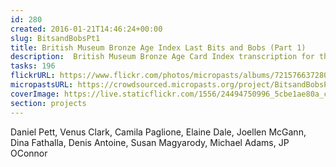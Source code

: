 ```yaml
---
id: 280
created: 2016-01-21T14:46:24+00:00
slug: BitsandBobsPt1
title: British Museum Bronze Age Index Last Bits and Bobs (Part 1)
description:  British Museum Bronze Age Card Index transcription for the last remaining cards
tasks: 196
flickrURL: https://www.flickr.com/photos/micropasts/albums/72157663728082906
micropastsURL: https://crowdsourced.micropasts.org/project/BitsandBobsPt1
coverImage: https://live.staticflickr.com/1556/24494750996_5cbe1ae80a_c.jpg
section: projects
---
```

Daniel Pett, Venus Clark, Camila Paglione, Elaine Dale, Joellen McGann, Dina Fathalla, Denis Antoine, Susan Magyarody, Michael Adams, JP OConnor
